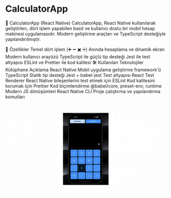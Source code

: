 # CalculatorApp

🧮 CalculatorApp (React Native)
CalculatorApp, React Native kullanılarak geliştirilen, dört işlem yapabilen basit ve kullanıcı dostu bir mobil hesap makinesi uygulamasıdır. Modern geliştirme araçları ve TypeScript desteğiyle yapılandırılmıştır.

🚀 Özellikler
Temel dört işlem (➕ ➖ ✖️ ➗)
Anında hesaplama ve dinamik ekran
Modern kullanıcı arayüzü
TypeScript ile güçlü tip desteği
Jest ile test altyapısı
ESLint ve Prettier ile kod kalitesi
🛠️ Kullanılan Teknolojiler
Kütüphane	Açıklama
React Native	Mobil uygulama geliştirme framework'ü
TypeScript	Statik tip desteği
Jest + babel-jest	Test altyapısı
React Test Renderer	React Native bileşenlerini test etmek için
ESLint	Kod kalitesini korumak için
Prettier	Kod biçimlendirme
@babel/core, preset-env, runtime	Modern JS dönüşümleri
React Native CLI	Proje çalıştırma ve yapılandırma komutları

<img src='calculator.gif' />
